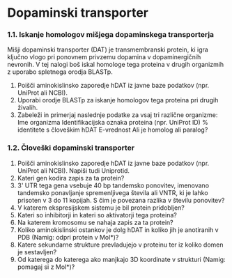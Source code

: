 # Dopaminski transporter

### 1.1. Iskanje homologov mišjega dopaminskega transporterja
Mišji dopaminski transporter (DAT) je transmembranski protein, ki igra ključno vlogo pri ponovnem privzemu dopamina v dopaminergičnih nevronih.
V tej nalogi boš iskal homologe tega proteina v drugih organizmih z uporabo spletnega orodja BLASTp.
1. Poišči aminokislinsko zaporedje hDAT iz javne baze podatkov (npr. UniProt ali NCBI).
3. Uporabi orodje BLASTp za iskanje homologov tega proteina pri drugih živalih.
4. Zabeleži in primerjaj naslednje podatke za vsaj tri različne organizme: 
Ime organizma
Identifikacijska oznaka proteina (npr. UniProt ID)
% identitete s človeškim hDAT
E-vrednost
Ali je homolog ali paralog? 

### 1.2. Človeški dopaminski transporter
1. Poišči aminokislinsko zaporedje hDAT iz javne baze podatkov (npr. UniProt ali NCBI). Napiši tudi Uniprotid.
2. Kateri gen kodira zapis za ta protein?
3. 3' UTR tega gena vsebuje 40 bp tandemsko ponovitev, imenovano tandemsko ponavljanje spremenljivega števila ali VNTR, ki je lahko prisoten v 3 do 11 kopijah. 
S čim je povezana razlika v številu ponovitev? 
4. V katerem ekspresijskem sistemu je bil protein pridobljen?
5. Kateri so inhibitorji in kateri so aktivatorji tega proteina?
6. Na katerem kromosomu se nahaja zapis za ta protein?
7. Koliko aminokislinski ostankov je dolg hDAT in koliko jih je anotiranih v PDB (Namig: odpri protein v Mol*)? 
8. Katere sekundarne strukture prevladujejo v proteinu ter iz koliko domen je sestavljen?
9. Od katerega do katerega ako manjkajo 3D koordinate v strukturi (Namig: pomagaj si z Mol*)?